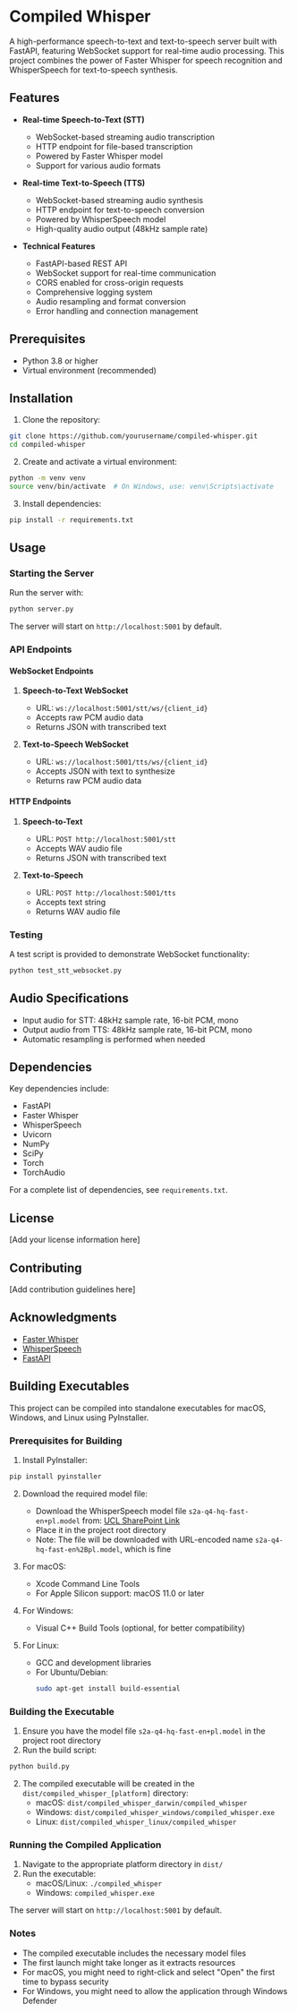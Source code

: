 # Compiled Whisper

A high-performance speech-to-text and text-to-speech server built with FastAPI, featuring WebSocket support for real-time audio processing. This project combines the power of Faster Whisper for speech recognition and WhisperSpeech for text-to-speech synthesis.

## Features

- **Real-time Speech-to-Text (STT)**
  - WebSocket-based streaming audio transcription
  - HTTP endpoint for file-based transcription
  - Powered by Faster Whisper model
  - Support for various audio formats

- **Real-time Text-to-Speech (TTS)**
  - WebSocket-based streaming audio synthesis
  - HTTP endpoint for text-to-speech conversion
  - Powered by WhisperSpeech model
  - High-quality audio output (48kHz sample rate)

- **Technical Features**
  - FastAPI-based REST API
  - WebSocket support for real-time communication
  - CORS enabled for cross-origin requests
  - Comprehensive logging system
  - Audio resampling and format conversion
  - Error handling and connection management

## Prerequisites

- Python 3.8 or higher
- Virtual environment (recommended)

## Installation

1. Clone the repository:
```bash
git clone https://github.com/yourusername/compiled-whisper.git
cd compiled-whisper
```

2. Create and activate a virtual environment:
```bash
python -m venv venv
source venv/bin/activate  # On Windows, use: venv\Scripts\activate
```

3. Install dependencies:
```bash
pip install -r requirements.txt
```

## Usage

### Starting the Server

Run the server with:
```bash
python server.py
```

The server will start on `http://localhost:5001` by default.

### API Endpoints

#### WebSocket Endpoints

1. **Speech-to-Text WebSocket**
   - URL: `ws://localhost:5001/stt/ws/{client_id}`
   - Accepts raw PCM audio data
   - Returns JSON with transcribed text

2. **Text-to-Speech WebSocket**
   - URL: `ws://localhost:5001/tts/ws/{client_id}`
   - Accepts JSON with text to synthesize
   - Returns raw PCM audio data

#### HTTP Endpoints

1. **Speech-to-Text**
   - URL: `POST http://localhost:5001/stt`
   - Accepts WAV audio file
   - Returns JSON with transcribed text

2. **Text-to-Speech**
   - URL: `POST http://localhost:5001/tts`
   - Accepts text string
   - Returns WAV audio file

### Testing

A test script is provided to demonstrate WebSocket functionality:

```bash
python test_stt_websocket.py
```

## Audio Specifications

- Input audio for STT: 48kHz sample rate, 16-bit PCM, mono
- Output audio from TTS: 48kHz sample rate, 16-bit PCM, mono
- Automatic resampling is performed when needed

## Dependencies

Key dependencies include:
- FastAPI
- Faster Whisper
- WhisperSpeech
- Uvicorn
- NumPy
- SciPy
- Torch
- TorchAudio

For a complete list of dependencies, see `requirements.txt`.

## License

[Add your license information here]

## Contributing

[Add contribution guidelines here]

## Acknowledgments

- [Faster Whisper](https://github.com/guillaumekln/faster-whisper)
- [WhisperSpeech](https://github.com/collabora/WhisperSpeech)
- [FastAPI](https://fastapi.tiangolo.com/)

## Building Executables

This project can be compiled into standalone executables for macOS, Windows, and Linux using PyInstaller.

### Prerequisites for Building

1. Install PyInstaller:
```bash
pip install pyinstaller
```

2. Download the required model file:
   - Download the WhisperSpeech model file `s2a-q4-hq-fast-en+pl.model` from:
     [UCL SharePoint Link](https://liveuclac-my.sharepoint.com/:u:/g/personal/zcababr_ucl_ac_uk/EX-K9-PVdlhKkP1IJchp84UB7Qoe5d1vjMKzeriQ2Rwgaw?e=MIE0Tj)
   - Place it in the project root directory
   - Note: The file will be downloaded with URL-encoded name `s2a-q4-hq-fast-en%2Bpl.model`, which is fine

3. For macOS:
   - Xcode Command Line Tools
   - For Apple Silicon support: macOS 11.0 or later

4. For Windows:
   - Visual C++ Build Tools (optional, for better compatibility)

5. For Linux:
   - GCC and development libraries
   - For Ubuntu/Debian:
     ```bash
     sudo apt-get install build-essential
     ```

### Building the Executable

1. Ensure you have the model file `s2a-q4-hq-fast-en+pl.model` in the project root directory
2. Run the build script:
```bash
python build.py
```

2. The compiled executable will be created in the `dist/compiled_whisper_[platform]` directory:
   - macOS: `dist/compiled_whisper_darwin/compiled_whisper`
   - Windows: `dist/compiled_whisper_windows/compiled_whisper.exe`
   - Linux: `dist/compiled_whisper_linux/compiled_whisper`

### Running the Compiled Application

1. Navigate to the appropriate platform directory in `dist/`
2. Run the executable:
   - macOS/Linux: `./compiled_whisper`
   - Windows: `compiled_whisper.exe`

The server will start on `http://localhost:5001` by default.

### Notes

- The compiled executable includes the necessary model files
- The first launch might take longer as it extracts resources
- For macOS, you might need to right-click and select "Open" the first time to bypass security
- For Windows, you might need to allow the application through Windows Defender 